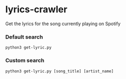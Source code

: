 # lyrics-crawler
Get the lyrics for the song currently playing on Spotify

### Default search
`python3 get-lyric.py`

### Custom search
`python3 get-lyric.py [song_title] [artist_name]`
